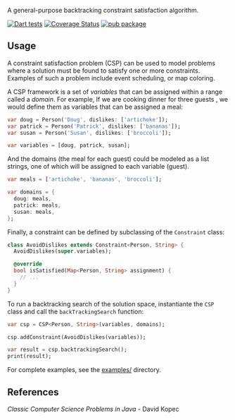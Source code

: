 A general-purpose backtracking constraint satisfaction algorithm.

[![Dart tests](https://github.com/johnpryan/constraint_solver/actions/workflows/dart.yml/badge.svg)](https://github.com/johnpryan/constraint_solver/actions/workflows/dart.yml) [![Coverage Status](https://coveralls.io/repos/github/johnpryan/constraint_solver/badge.svg?branch=main&t=nSyfHd)](https://coveralls.io/github/johnpryan/constraint_solver?branch=main) [![pub package](https://img.shields.io/pub/v/constraint_solver.svg)](https://pub.dev/packages/constraint_solver)

## Usage

A constraint satisfaction problem (CSP) can be used to model problems where
a solution must be found to satisfy one or more constraints. Examples of such a problem include event scheduling,
or map coloring.

A CSP framework is a set of _variables_ that can be assigned within a range
called a _domain_. For example, If we are cooking dinner for three guests , we
would define them as variables that can be assigned a meal:

```dart
var doug = Person('Doug', dislikes: ['artichoke']);
var patrick = Person('Patrick', dislikes: ['bananas']);
var susan = Person('Susan', dislikes: ['broccoli']);

var variables = [doug, patrick, susan];
```

And the domains (the meal for each guest) could be modeled as a list strings,
one of which will be assigned to each variable (guest).

```dart
var meals = ['artichoke', 'bananas', 'broccoli'];

var domains = {
  doug: meals,
  patrick: meals,
  susan: meals,
};
```

Finally, a constraint can be defined by subclassing of the `Constraint` class:

```dart
class AvoidDislikes extends Constraint<Person, String> {
  AvoidDislikes(super.variables);

  @override
  bool isSatisfied(Map<Person, String> assignment) {
    // ...
  }
}
```

To run a backtracking search of the solution space, instantiante the `CSP` class
and call the `backTrackingSearch` function:

```dart
var csp = CSP<Person, String>(variables, domains);

csp.addConstraint(AvoidDislikes(variables));

var result = csp.backtrackingSearch();
print(result);
```

For complete examples, see the
[examples/](https://github.com/johnpryan/constraint_solver/tree/main/example)
directory.

## References

_Classic Computer Science Problems in Java_ - David Kopec
